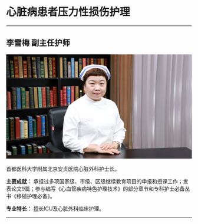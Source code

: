 # 心脏病患者压力性损伤护理

---

## 李雪梅 副主任护师

![1679383406351](image/c06_085/1679383406351.png)

首都医科大学附属北京安贞医院心脏外科护士长。


**主要成就：** 承担过多项国家级、市级、区级继续教育项目的申报和授课工作；发表论文9篇；参与编写《心血管疾病特色护理技术》的部分章节和专科护士必备丛书《移植护理必备》。


**专业特长：** 擅长ICU及心脏外科临床护理。

---
